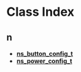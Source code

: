 
# Class Index


## n

* [**ns\_button\_config\_t**](structns__button__config__t.md)
* [**ns\_power\_config\_t**](structns__power__config__t.md)


